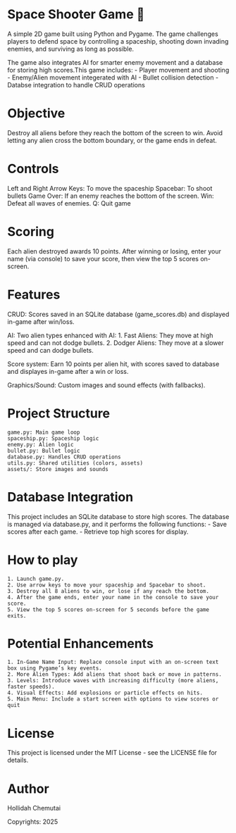 # Space Shooter Game 🚀

A simple 2D game built using Python and Pygame. The game challenges players to defend space by controlling a spaceship, shooting down invading enemies, and surviving as long as possible. 

The game also integrates AI for smarter enemy movement and a database for storing high scores.This game includes:
    - Player movement and shooting
    - Enemy/Alien movement integerated with AI
    - Bullet collision detection
    - Databse integration to handle CRUD operations

# Objective
Destroy all aliens before they reach the bottom of the screen to win.
Avoid letting any alien cross the bottom boundary, or the game ends in defeat.

# Controls
Left and Right Arrow Keys: To move the spaceship
Spacebar: To shoot bullets
Game Over: If an enemy reaches the bottom of the screen.
Win: Defeat all waves of enemies.
Q: Quit game

# Scoring
Each alien destroyed awards 10 points.
After winning or losing, enter your name (via console) to save your score, then view the top 5 scores on-screen.


# Features
CRUD: Scores saved in an SQLite database  (game_scores.db) and displayed in-game after win/loss.

AI: Two alien types enhanced with AI:
    1. Fast Aliens: They move at high speed and can not dodge bullets.
    2. Dodger Aliens: They move at a slower speed and can dodge bullets.

Score system: Earn 10 points per alien hit, with scores saved to database and displayes in-game after a win or loss.

Graphics/Sound: Custom images and sound effects (with fallbacks).

# Project Structure
    game.py: Main game loop
    spaceship.py: Spaceship logic
    enemy.py: Alien logic
    bullet.py: Bullet logic
    database.py: Handles CRUD operations
    utils.py: Shared utilities (colors, assets)
    assets/: Store images and sounds

# Database Integration
This project includes an SQLite database to store high scores. The database is managed via database.py, and it performs the following functions:
    - Save scores after each game.
    - Retrieve top high scores for display.

# How to play
    1. Launch game.py.
    2. Use arrow keys to move your spaceship and Spacebar to shoot.
    3. Destroy all 8 aliens to win, or lose if any reach the bottom.
    4. After the game ends, enter your name in the console to save your score.
    5. View the top 5 scores on-screen for 5 seconds before the game exits.

# Potential Enhancements
    1. In-Game Name Input: Replace console input with an on-screen text box using Pygame’s key events.
    2. More Alien Types: Add aliens that shoot back or move in patterns.
    3. Levels: Introduce waves with increasing difficulty (more aliens, faster speeds).
    4. Visual Effects: Add explosions or particle effects on hits.
    5. Main Menu: Include a start screen with options to view scores or quit

# License
This project is licensed under the MIT License - see the LICENSE file for details.

# Author
Hollidah Chemutai
    

Copyrights: 2025